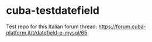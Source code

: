 # cuba-testdatefield
Test repo for this Italian forum thread: https://forum.cuba-platform.it/t/datefield-e-mysql/65
